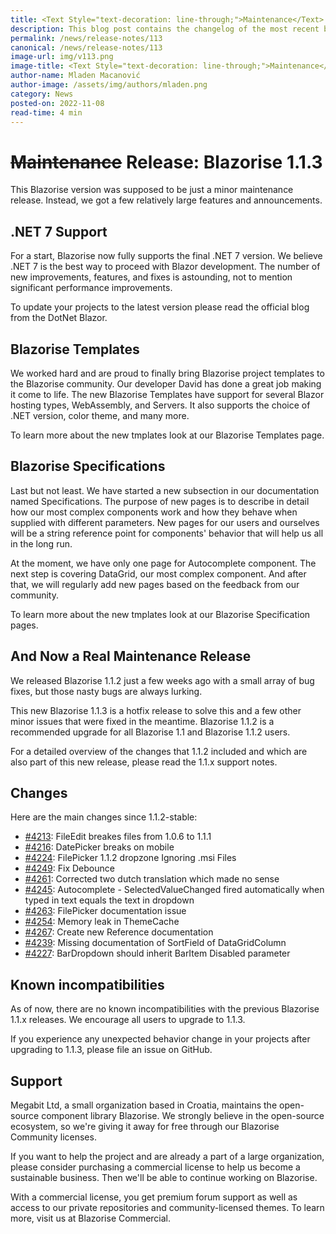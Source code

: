 ```yaml
---
title: <Text Style="text-decoration: line-through;">Maintenance</Text> Release: Blazorise 1.1.3
description: This blog post contains the changelog of the most recent bug fixes included in the Blazorise v1.1.3 release.
permalink: /news/release-notes/113
canonical: /news/release-notes/113
image-url: img/v113.png
image-title: <Text Style="text-decoration: line-through;">Maintenance</Text> Release: Blazorise 1.1.3
author-name: Mladen Macanović
author-image: /assets/img/authors/mladen.png
category: News
posted-on: 2022-11-08
read-time: 4 min
---
```


# <Text Style="text-decoration: line-through;">Maintenance</Text> Release: Blazorise 1.1.3

This Blazorise version was supposed to be just a minor maintenance release. Instead, we got a few relatively large features and announcements.

## .NET 7 Support

For a start, Blazorise now fully supports the final .NET 7 version. We believe .NET 7 is the best way to proceed with Blazor development. The number of new improvements, features, and fixes is astounding, not to mention significant performance improvements.

To update your projects to the latest version please read the official blog from the DotNet Blazor.

## Blazorise Templates

We worked hard and are proud to finally bring Blazorise project templates to the Blazorise community. Our developer David has done a great job making it come to life. The new Blazorise Templates have support for several Blazor hosting types, WebAssembly, and Servers. It also supports the choice of .NET version, color theme, and many more.

To learn more about the new tmplates look at our Blazorise Templates page.

## Blazorise Specifications

Last but not least. We have started a new subsection in our documentation named Specifications. The purpose of new pages is to describe in detail how our most complex components work and how they behave when supplied with different parameters. New pages for our users and ourselves will be a string reference point for components' behavior that will help us all in the long run.

At the moment, we have only one page for Autocomplete component. The next step is covering DataGrid, our most complex component. And after that, we will regularly add new pages based on the feedback from our community.

To learn more about the new tmplates look at our Blazorise Specification pages.

## And Now a Real Maintenance Release

We released Blazorise 1.1.2 just a few weeks ago with a small array of bug fixes, but those nasty bugs are always lurking.

This new Blazorise 1.1.3 is a hotfix release to solve this and a few other minor issues that were fixed in the meantime. Blazorise 1.1.2 is a recommended upgrade for all Blazorise 1.1 and Blazorise 1.1.2 users.

For a detailed overview of the changes that 1.1.2 included and which are also part of this new release, please read the 1.1.x support notes.

## Changes

Here are the main changes since 1.1.2-stable:

- [#4213](https://github.com/Megabit/Blazorise/issues/4213): FileEdit breakes files from 1.0.6 to 1.1.1
- [#4216](https://github.com/Megabit/Blazorise/issues/4216): DatePicker breaks on mobile
- [#4224](https://github.com/Megabit/Blazorise/issues/4224): FilePicker 1.1.2 dropzone Ignoring .msi Files
- [#4249](https://github.com/Megabit/Blazorise/pull/4249): Fix Debounce
- [#4261](https://github.com/Megabit/Blazorise/pull/4261): Corrected two dutch translation which made no sense
- [#4245](https://github.com/Megabit/Blazorise/issues/4245): Autocomplete - SelectedValueChanged fired automatically when typed in text equals the text in dropdown
- [#4263](https://github.com/Megabit/Blazorise/issues/4263): FilePicker documentation issue
- [#4254](https://github.com/Megabit/Blazorise/issues/4254): Memory leak in ThemeCache
- [#4267](https://github.com/Megabit/Blazorise/issues/4267): Create new Reference documentation
- [#4239](https://github.com/Megabit/Blazorise/issues/4239): Missing documentation of SortField of DataGridColumn
- [#4227](https://github.com/Megabit/Blazorise/issues/4227): BarDropdown should inherit BarItem Disabled parameter

## Known incompatibilities

As of now, there are no known incompatibilities with the previous Blazorise 1.1.x releases. We encourage all users to upgrade to 1.1.3.

If you experience any unexpected behavior change in your projects after upgrading to 1.1.3, please file an issue on GitHub.

## Support

Megabit Ltd, a small organization based in Croatia, maintains the open-source component library Blazorise. We strongly believe in the open-source ecosystem, so we're giving it away for free through our Blazorise Community licenses.

If you want to help the project and are already a part of a large organization, please consider purchasing a commercial license to help us become a sustainable business. Then we'll be able to continue working on Blazorise.

With a commercial license, you get premium forum support as well as access to our private repositories and community-licensed themes. To learn more, visit us at Blazorise Commercial.
